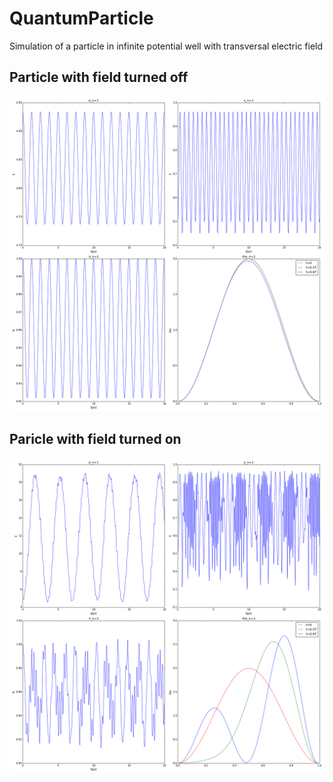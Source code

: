 # QuantumParticle
Simulation of a particle in infinite potential well with transversal electric field

## Particle with field turned off
![alt text](https://github.com/WelcomeToMyVirtualHome/QuantumParticle/blob/master/Data/plots_n=1.png)

## Paricle with field turned on
![alt text](https://github.com/WelcomeToMyVirtualHome/QuantumParticle/blob/master/Data/plots_n=1_omega1.png)
